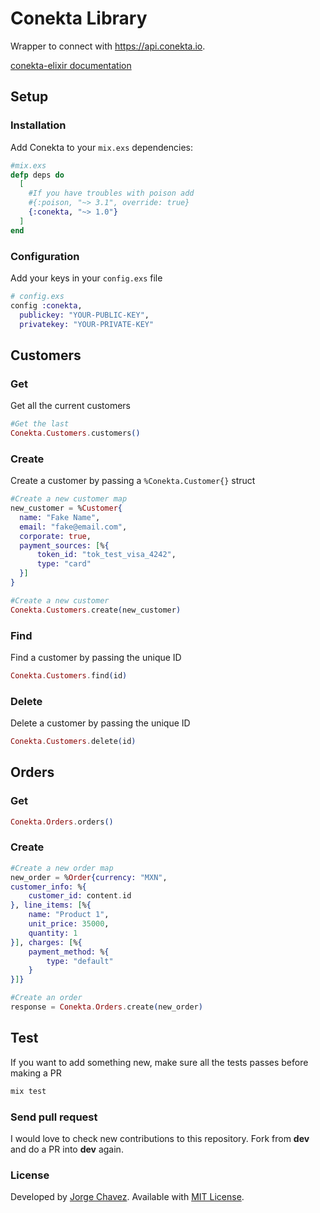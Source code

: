 # Conekta Library


Wrapper to connect with https://api.conekta.io.

[conekta-elixir documentation](https://hexdocs.pm/conekta/api-reference.html)

## Setup

### Installation

Add Conekta to your `mix.exs` dependencies:

```elixir
#mix.exs
defp deps do
  [
    #If you have troubles with poison add
    #{:poison, "~> 3.1", override: true}
    {:conekta, "~> 1.0"}
  ]
end
```

### Configuration
Add your keys in your `config.exs` file

```elixir
# config.exs
config :conekta,
  publickey: "YOUR-PUBLIC-KEY",
  privatekey: "YOUR-PRIVATE-KEY"

```

## Customers

### Get
Get all the current customers
```elixir
#Get the last
Conekta.Customers.customers()
```

### Create
Create a customer by passing a `%Conekta.Customer{}` struct

```elixir
#Create a new customer map
new_customer = %Customer{
  name: "Fake Name",
  email: "fake@email.com",
  corporate: true,
  payment_sources: [%{
      token_id: "tok_test_visa_4242",
      type: "card"
  }]
}

#Create a new customer
Conekta.Customers.create(new_customer)

```

### Find
Find a customer by passing the unique ID
```elixir
Conekta.Customers.find(id)
```

### Delete
Delete a customer by passing the unique ID
```elixir
Conekta.Customers.delete(id)
```


## Orders

### Get

```elixir
Conekta.Orders.orders()
```

### Create

```elixir
#Create a new order map
new_order = %Order{currency: "MXN",
customer_info: %{
    customer_id: content.id
}, line_items: [%{
    name: "Product 1",
    unit_price: 35000,
    quantity: 1
}], charges: [%{
    payment_method: %{
        type: "default"
    }
}]}

#Create an order
response = Conekta.Orders.create(new_order)
```

## Test
If you want to add something new, make sure all the tests passes before making a PR
```elixir
mix test
```

### Send pull request
I would love to check new contributions to this repository.
Fork from **dev** and do a PR into **dev** again.  

### License

Developed by [Jorge Chavez](https://twitter.com/JorgeChavz). Available with [MIT License](https://github.com/echavezNS/conekta-elixir/blob/master/LICENSE).
